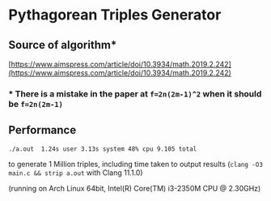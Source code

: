# Pythagorean Triples Generator
## Source of algorithm*
[https://www.aimspress.com/article/doi/10.3934/math.2019.2.242](https://www.aimspress.com/article/doi/10.3934/math.2019.2.242)
### **\* There is a mistake in the paper at `f=2n(2m-1)^2` when it should be `f=2n(2m-1)`**
## Performance
```
./a.out  1.24s user 3.13s system 48% cpu 9.105 total
```
to generate 1 Million triples, including time taken to output results
(`clang -O3 main.c && strip a.out` with Clang 11.1.0) 

(running on Arch Linux 64bit, Intel(R) Core(TM) i3-2350M CPU @ 2.30GHz)
